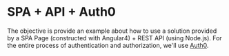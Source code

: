 # SPA + API + Auth0

The objective is provide an example about how to use a solution provided by a SPA Page (constructed with Angular4) + REST API (using Node.js). For the entire process of authentication and authorization, we'll use [Auth0](https://auth0.com).

